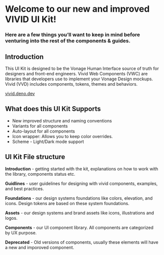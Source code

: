 
# Welcome to our new and improved VIVID UI Kit!

### Here are a few things you’ll want to keep in mind before venturing into the rest of the components & guides.

## Introduction

This UI Kit is designed to be the Vonage Human Interface source of truth for designers and front-end engineers. Vivid Web Components (VWC) are libraries that developers use to implement your Vonage Design mockups. Vivid (VVD) includes components, tokens, themes and behaviors.

[vivid.deno.dev](https://vivid.deno.dev/)

</hr>

## What does this UI Kit Supports

- New improved structure and naming conventions
- Variants for all components
- Auto-layout for all components
- Icon wrapper: Allows you to keep color overrides.
- Scheme - Light/Dark mode support

</hr>

## UI Kit File structure

<p><vwc-icon type='rocket-line'></vwc-icon> <b>Introduction</b> - getting started with the kit, explanations on how to work with the library, components status etc.</p>
<p><vwc-icon type='edit-line'></vwc-icon> <b>Guidlines</b> - user guidelines for designing with vivid components, examples, and best practices.</p>
<p><vwc-icon type='checkbox-unchecked-line'></vwc-icon> <b>Foundations</b> - our design systems foundations like colors, elevation, and icons. Design tokens are based on these system foundations.</p>
<p><vwc-icon type='radio-unchecked-line'></vwc-icon> <b>Assets</b> - our design systems and brand assets like icons, illustrations and logos.</p>
<p><vwc-icon type='app-store-line'></vwc-icon> <b>Components</b> - our UI component library. All components are categorized by UX purpose.</p>
<p><vwc-icon type='block-line'></vwc-icon> <b>Deprecated</b> - Old versions of components, usually these elements will have a new and imporoved component.</p>

</hr>